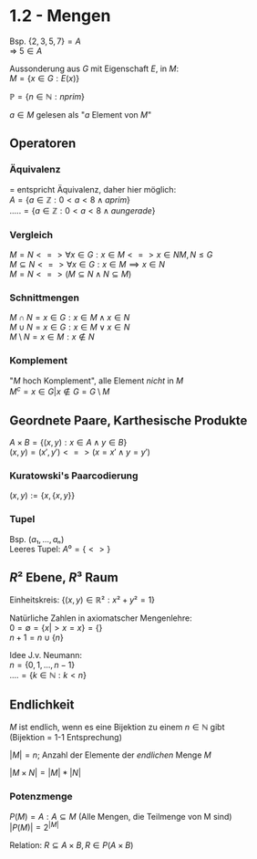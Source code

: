 # 1.2 - Mengen

Bsp. $\{ 2, 3, 5, 7 \} = A$  
=> $5 ∈ A$

Aussonderung aus $G$ mit Eigenschaft $E$, in $M$:  
$M = \{ x ∈ G : E(x) \}$

$ℙ = \{ n ∈ ℕ : n prim \}$

$a ∈ M$ gelesen als "$a$ Element von $M$"

## Operatoren
### Äqui­va­lenz
$=$ entspricht Äqui­va­lenz, daher hier möglich:   
$A = \{ a ∈ ℤ : 0 < a < 8 ∧ a prim \}$  
.....$= \{ a ∈ ℤ : 0 < a < 8 ∧ a ungerade \}$

### Vergleich
$M = N  <=> ∀ x ∈ G : x ∈ M <=> x ∈ N  M, N \le G$   
$M ⊆ N <=> ∀ x ∈ G : x ∈ M \implies x ∈ N$    
$M = N <=> (M ⊆ N ∧ N ⊆ M)$

### Schnittmengen
$M \cap N = { x ∈ G : x ∈ M ∧ x ∈ N}$  
$M \cup N = { x ∈ G : x ∈ M ∨ x ∈ N}$  
$M \setminus N = { x ∈ M : x ∉ N }$

### Komplement
"$M$ hoch Komplement", alle Element *nicht* in $M$   
$M^c = { x ∈ G | x ∉ G } = G \setminus M$


## Geordnete Paare, Karthesische Produkte
$A × B = \{ (x, y) : x ∈ A ∧ y ∈ B \}$  
$(x, y) = (x', y') <=> (x = x' ∧ y = y')$

### Kuratowski's Paarcodierung
$(x, y) := \{ {x}, \{x, y\} \}$

### Tupel
Bsp. $(a₁, ..., aₙ)$   
Leeres Tupel: $A⁰ = \{ <> \}$


## $R²$ Ebene, $R³$ Raum
Einheitskreis: $\{ (x, y) ∈ ℝ² : x² + y² = 1 \}$   

Natürliche Zahlen in axiomatscher Mengenlehre:  
$0 = \emptyset = \{ x | > x = x \} = \{\}$  
$n + 1 = n \cup \{ n \}$

Idee J.v. Neumann:  
$n = \{ 0, 1, ..., n - 1\}$  
....$= \{ k ∈ ℕ : k < n \}$


## Endlichkeit
$M$ ist endlich, wenn es eine Bijektion zu einem $n ∈ ℕ$ gibt   
(Bijektion = 1-1 Entsprechung)

$|M| = n$; Anzahl der Elemente der _endlichen_ Menge $M$

$|M × N| = |M| * |N|$

### Potenzmenge
$P(M) = { A : A ⊆ M }$ (Alle Mengen, die Teilmenge von M sind)  
$|P(M)| = 2^{|M|}$

Relation: $R ⊆ A × B, R ∈ P(A × B)$
